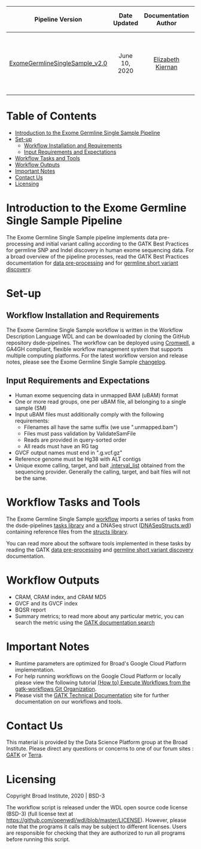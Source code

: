 | Pipeline Version | Date Updated | Documentation Author | Questions or Feedback |
| :----: | :---: | :----: | :--------------: |
| [ExomeGermlineSingleSample_v2.0](ExomeGermlineSingleSample.wdl) | June 10, 2020 | [Elizabeth Kiernan](mailto:ekiernan@broadinstitute.org) | Please file GitHub issues in dsde-pipelines or contact [Kylee Degatano](mailto:kdegatano@broadinstitute.org) | 

# Table of Contents
- [Introduction to the Exome Germline Single Sample Pipeline](#introduction-to-the-exome-germline-single-sample-pipeline)
- [Set-up](#set-up)
  * [Workflow Installation and Requirements](#workflow-installation-and-requirements)
  * [Input Requirements and Expectations](#input-requirements-and-expectations)
- [Workflow Tasks and Tools](#workflow-tasks-and-tools)
- [Workflow Outputs](#workflow-outputs)
- [Important Notes](#important-notes)
- [Contact Us](#contact-us)
- [Licensing](#licensing)

# Introduction to the Exome Germline Single Sample Pipeline

The Exome Germline Single Sample pipeline implements data pre-processing and initial variant calling according to the GATK Best Practices for germline SNP and Indel discovery in human exome sequencing data. For a broad overview of the pipeline processes, read the GATK Best Practices documentation for [data pre-processing](https://gatk.broadinstitute.org/hc/en-us/articles/360035535912) and for [germline short variant discovery](https://gatk.broadinstitute.org/hc/en-us/articles/360035535932).

# Set-up

## Workflow Installation and Requirements

The Exome Germline Single Sample workflow is written in the Workflow Description Language WDL and can be downloaded by cloning the GitHub repository dsde-pipelines. The workflow can be deployed using [Cromwell](https://github.com/broadinstitute/cromwell), a GA4GH compliant, flexible workflow management system that supports multiple computing platforms. For the latest workflow version and release notes, please see the Exome Germline Single Sample [changelog](ExomeGermlineSingleSample.changelog.md).

## Input Requirements and Expectations

- Human exome sequencing data in unmapped BAM (uBAM) format
- One or more read groups, one per uBAM file, all belonging to a single sample (SM)
- Input uBAM files must additionally comply with the following requirements:
    * Filenames all have the same suffix (we use ".unmapped.bam")
    * Files must pass validation by ValidateSamFile
    * Reads are provided in query-sorted order
    * All reads must have an RG tag
- GVCF output names must end in ".g.vcf.gz"
- Reference genome must be Hg38 with ALT contigs
- Unique exome calling, target, and bait [.interval_list](https://gatk.broadinstitute.org/hc/en-us/articles/360035531852) obtained from the sequencing provider. Generally the calling, target, and bait files will not be the same.


# Workflow Tasks and Tools

The Exome Germline Single Sample [workflow](ExomeGermlineSingleSample.wdl) imports a series of tasks from the dsde-pipelines [tasks library](../../../../../tasks/) and a DNASeq struct ([DNASeqStructs.wdl](../../../../../structs/dna_seq/DNASeqStructs.wdl)) containing reference files from the [structs library](../../../../../structs/).

You can read more about the software tools implemented in these tasks by reading the GATK [data pre-processing](https://gatk.broadinstitute.org/hc/en-us/articles/360035535912) and [germline short variant discovery](https://gatk.broadinstitute.org/hc/en-us/articles/360035535932) documentation.

# Workflow Outputs
- CRAM, CRAM index, and CRAM MD5
- GVCF and its GVCF index
- BQSR report
- Summary metrics; to read more about any particular metric, you can search the metric using the [GATK documentation search](https://gatk.broadinstitute.org/hc/en-us/categories/360002302312)

# Important Notes
- Runtime parameters are optimized for Broad's Google Cloud Platform implementation.
- For help running workflows on the Google Cloud Platform or locally please
view the following tutorial [(How to) Execute Workflows from the gatk-workflows Git Organization](https://gatk.broadinstitute.org/hc/en-us/articles/360035530952).
- Please visit the [GATK Technical Documentation](https://gatk.broadinstitute.org/hc/en-us/categories/360002310591) site for further documentation on our workflows and tools.

# Contact Us 
This material is provided by the Data Science Platform group at the Broad Institute. Please direct any questions or concerns to one of our forum sites : [GATK](https://gatk.broadinstitute.org/hc/en-us/community/topics) or [Terra](https://support.terra.bio/hc/en-us/community/topics/360000500432).

# Licensing
Copyright Broad Institute, 2020 | BSD-3

The workflow script is released under the WDL open source code license (BSD-3) (full license text at https://github.com/openwdl/wdl/blob/master/LICENSE). However, please note that the programs it calls may be subject to different licenses. Users are responsible for checking that they are authorized to run all programs before running this script.



